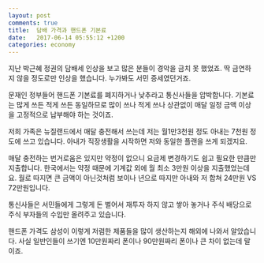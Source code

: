 ```yaml
---
layout: post
comments: true
title:  담배 가격과 핸드폰 기본료
date:   2017-06-14 05:55:12 +1200
categories: economy
---
```


지난 박근혜 정권의 담배세 인상을 보고 많은 분들이 경악을 금치 못 했었죠. 딱 금연하지 않을 정도로만 인상을 했습니다. 누가봐도 서민 증세였던거죠.

문재인 정부들어 핸드폰 기본료를 폐지하거나 낮추라고 통신사들을 압박합니다. 기본료는 많게 쓰든 적게 쓰든 동일하므로 많이 쓰나 적게 쓰나 상관없이 매달 일정 금액 이상을 고정적으로 납부해야 하는 것이죠.

저희 가족은 뉴질랜드에서 매달 충전해서 쓰는데 저는 월1만3천원 정도 아내는 7천원 정도에 쓰고 있습니다. 아내가 직장생활을 시작하면 저와 동일한 플랜을 쓰게 되겠지요.

매달 충전하는 번거로움은 있지만 약정이 없으니 요금제 변경하기도 쉽고 필요한 만큼만 지출합니다. 한국에서는 약정 때문에 기계값 외에 월 최소 3만원 이상을 지출했었는데요. 월로 따지면 큰 금액이 아닌것처럼 보이나 년으로 따지만 아내와 저 합쳐 24만원 VS 72만원입니다.

통신사들은 서민들에게 그렇게 돈 벌어서 재투자 하지 않고 쌓아 놓거나 주식 배당으로 주식 부자들의 수입만 올려주고 있습니다.

핸드폰 가격도 삼성이 이렇게 저렴한 제품들을 많이 생산하는지 해외에 나와서 알았습니다. 사실 일반인들이 쓰기엔 10만원짜리 폰이나 90만원짜리 폰이나 큰 차이 없는데 말이죠.